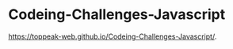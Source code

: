 # Codeing-Challenges-Javascript

https://toppeak-web.github.io/Codeing-Challenges-Javascript/.


<!--
<img src="https://user-images.githubusercontent.com/60978437/93755199-d978d200-fc3d-11ea-84df-c9be3f382abc.png">
pdf 
https://pdfswitch.s3.ap-northeast-2.amazonaws.com/pdfswitch/d/2/2020-09/52759dae8c094d648790dea3eefe4d3c/9dfb4e3f-52e3-4e2a-997a-db5608b4164a
-->
